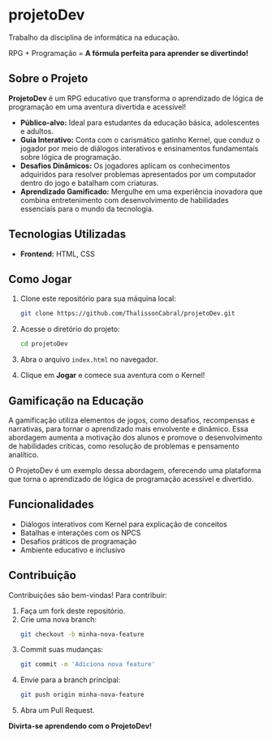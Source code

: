 # projetoDev
Trabalho da disciplina de informática na educação.

RPG + Programação = **A fórmula perfeita para aprender se divertindo!**

## Sobre o Projeto

**ProjetoDev** é um RPG educativo que transforma o aprendizado de lógica de programação em uma aventura divertida e acessível! 

- **Público-alvo:** Ideal para estudantes da educação básica, adolescentes e adultos.
- **Guia Interativo:** Conta com o carismático gatinho Kernel, que conduz o jogador por meio de diálogos interativos e ensinamentos fundamentais sobre lógica de programação.
- **Desafios Dinâmicos:** Os jogadores aplicam os conhecimentos adquiridos para resolver problemas apresentados por um computador dentro do jogo e batalham com criaturas.
- **Aprendizado Gamificado:** Mergulhe em uma experiência inovadora que combina entretenimento com desenvolvimento de habilidades essenciais para o mundo da tecnologia.

## Tecnologias Utilizadas

- **Frontend:** HTML, CSS

## Como Jogar

1. Clone este repositório para sua máquina local:
    ```bash
    git clone https://github.com/ThalissonCabral/projetoDev.git
    ```

2. Acesse o diretório do projeto:
    ```bash
    cd projetoDev
    ```

3. Abra o arquivo `index.html` no navegador.

4. Clique em **Jogar** e comece sua aventura com o Kernel!

## Gamificação na Educação

A gamificação utiliza elementos de jogos, como desafios, recompensas e narrativas, para tornar o aprendizado mais envolvente e dinâmico. Essa abordagem aumenta a motivação dos alunos e promove o desenvolvimento de habilidades críticas, como resolução de problemas e pensamento analítico.

O ProjetoDev é um exemplo dessa abordagem, oferecendo uma plataforma que torna o aprendizado de lógica de programação acessível e divertido.

## Funcionalidades

- Diálogos interativos com Kernel para explicação de conceitos
- Batalhas e interações com os NPCS
- Desafios práticos de programação
- Ambiente educativo e inclusivo

## Contribuição

Contribuições são bem-vindas! Para contribuir:

1. Faça um fork deste repositório.
2. Crie uma nova branch:
    ```bash
    git checkout -b minha-nova-feature
    ```
3. Commit suas mudanças:
    ```bash
    git commit -m 'Adiciona nova feature'
    ```
4. Envie para a branch principal:
    ```bash
    git push origin minha-nova-feature
    ```
5. Abra um Pull Request.

**Divirta-se aprendendo com o ProjetoDev!**
